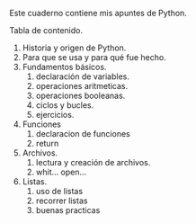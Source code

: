 Este cuaderno contiene mis apuntes de Python.

Tabla de contenido.

1. Historia y origen de Python.
1. Para que se usa y para qué fue hecho.
1. Fundamentos básicos.
    1. declaración de variables.
    2. operaciones aritmeticas.
    3. operaciones booleanas.
    4. ciclos y bucles.
    5. ejercicios.
1. Funciones
    1. declaracion de funciones
    2. return
1. Archivos.
    1. lectura y creación de archivos.
    2. whit... open...
1. Listas.
    1. uso de listas
    2. recorrer listas
    3. buenas practicas
  
